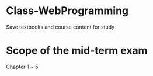 # Class-WebProgramming
Save textbooks and course content for study


# Scope of the mid-term exam
Chapter 1 ~ 5
